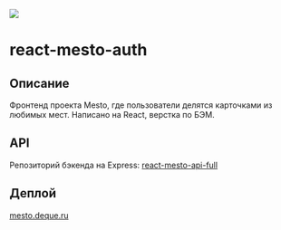 ![](https://i.ibb.co/FDhv9CR/readme-header-pic.png)
# react-mesto-auth

## Описание
Фронтенд проекта Mesto, где пользователи делятся карточками из любимых мест. Написано на React, верстка по БЭМ.

## API
Репозиторий бэкенда на Express: [react-mesto-api-full](https://github.com/maksim-shakhlin/react-mesto-api-full/)

## Деплой
[mesto.deque.ru](https://mesto.deque.ru/)
